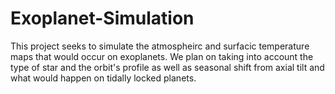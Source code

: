 # Exoplanet-Simulation
 This project seeks to simulate the atmospheirc and surfacic temperature maps that would occur on exoplanets. We plan on taking into account the type of star and the orbit's profile as well as seasonal shift from axial tilt and what would happen on tidally locked planets.
